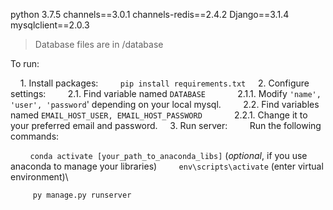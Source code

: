 python 3.7.5
channels==3.0.1
channels-redis==2.4.2
Django==3.1.4
mysqlclient==2.0.3

> Database files are in /database

To run:

    1. Install packages:
        `pip install requirements.txt`
    2. Configure settings:
        2.1. Find variable named `DATABASE`
            2.1.1. Modify `'name', 'user', 'password`' depending on your local mysql.
        2.2. Find variables named `EMAIL_HOST_USER, EMAIL_HOST_PASSWORD`
            2.2.1. Change it to your preferred email and password.
    3. Run server:
        Run the following commands:

        `conda activate [your_path_to_anaconda_libs]` (*optional*, if you use anaconda to manage your libraries)
        `env\scripts\activate` (enter virtual environment)\

```
     py manage.py runserver
```
